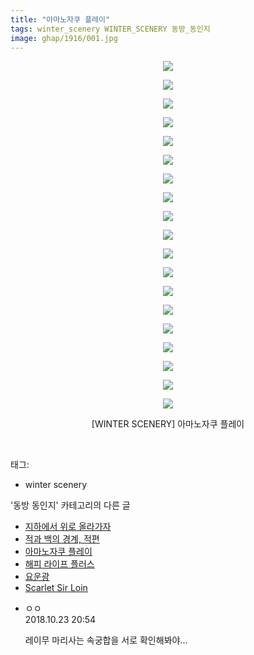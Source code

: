 ```yaml
---
title: "아마노자쿠 플레이"
tags: winter_scenery WINTER_SCENERY 동방_동인지
image: ghap/1916/001.jpg
---
```

<div class="article">
<p style="text-align: center; clear: none; float: none;"><img src="{{ site.nasurl }}/ghap/1916/001.jpg"/></p>
<p style="text-align: center; clear: none; float: none;"><img src="{{ site.nasurl }}/ghap/1916/002.jpg"/></p>
<p style="text-align: center; clear: none; float: none;"><img src="{{ site.nasurl }}/ghap/1916/003.jpg"/></p>
<p style="text-align: center; clear: none; float: none;"><img src="{{ site.nasurl }}/ghap/1916/004.jpg"/></p>
<p style="text-align: center; clear: none; float: none;"><img src="{{ site.nasurl }}/ghap/1916/005.jpg"/></p>
<p style="text-align: center; clear: none; float: none;"><img src="{{ site.nasurl }}/ghap/1916/006.jpg"/></p>
<p style="text-align: center; clear: none; float: none;"><img src="{{ site.nasurl }}/ghap/1916/007.jpg"/></p>
<p style="text-align: center; clear: none; float: none;"><img src="{{ site.nasurl }}/ghap/1916/008.jpg"/></p>
<p style="text-align: center; clear: none; float: none;"><img src="{{ site.nasurl }}/ghap/1916/009.jpg"/></p>
<p style="text-align: center; clear: none; float: none;"><img src="{{ site.nasurl }}/ghap/1916/010.jpg"/></p>
<p style="text-align: center; clear: none; float: none;"><img src="{{ site.nasurl }}/ghap/1916/011.jpg"/></p>
<p style="text-align: center; clear: none; float: none;"><img src="{{ site.nasurl }}/ghap/1916/012.jpg"/></p>
<p style="text-align: center; clear: none; float: none;"><img src="{{ site.nasurl }}/ghap/1916/013.jpg"/></p>
<p style="text-align: center; clear: none; float: none;"><img src="{{ site.nasurl }}/ghap/1916/014.jpg"/></p>
<p style="text-align: center; clear: none; float: none;"><img src="{{ site.nasurl }}/ghap/1916/015.jpg"/></p>
<p style="text-align: center; clear: none; float: none;"><img src="{{ site.nasurl }}/ghap/1916/016.jpg"/></p>
<p style="text-align: center; clear: none; float: none;"><img src="{{ site.nasurl }}/ghap/1916/017.jpg"/></p>
<p style="text-align: center; clear: none; float: none;"><img src="{{ site.nasurl }}/ghap/1916/018.jpg"/></p>
<p style="text-align: center; clear: none; float: none;"><img src="{{ site.nasurl }}/ghap/1916/019.jpg"/></p>
<p style="text-align: center; clear: none; float: none;">[WINTER SCENERY] 아마노자쿠 플레이</p>
<p><br/></p>
</div><div class="tagTrail">
<p>태그: </p>
<ul>
<li>winter scenery</li>
</ul>
</div><div class="another">
<p>'동방 동인지' 카테고리의 다른 글</p>
<ul>
<li><a href="/2016-08-30-ghap_1918">지하에서 위로 올라가자</a></li>
<li><a href="/2016-08-29-ghap_1917">적과 백의 경계, 적편</a></li>
<li><a href="/2016-08-29-ghap_1916">아마노자쿠 플레이</a></li>
<li><a href="/2016-08-29-ghap_1913">해피 라이프 플러스</a></li>
<li><a href="/2016-08-29-ghap_1912">요운광</a></li>
<li><a href="/2016-08-29-ghap_1911">Scarlet Sir Loin</a></li>
</ul>
</div><div class="cb_module cb_fluid">
<div class="cb_wrt cb_profile">
<div class="comment">
<ul>
<li class="cb_thumb_off" id="comment15360906">
<div class="cb_comment_area">
<div class="cb_info_area">
<div class="cb_section">
<span class="cb_nick_name">ㅇㅇ</span>
</div>
<div class="cb_section">
<span class="cb_date">2018.10.23 20:54 </span>
</div>
</div>
<div class="cb_dsc_comment">
<p class="cb_dsc">
											레이무 마리사는 속궁합을 서로 확인해봐야...
										</p>
</div>
</div></li>
</ul>
</div>
</div><!-- commentList close -->
</div>
<br/>
<p id="refer"></p>
<br/>

